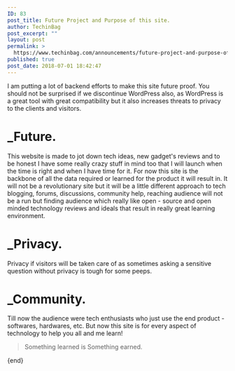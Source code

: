 ```yaml
---
ID: 83
post_title: Future Project and Purpose of this site.
author: TechinBag
post_excerpt: ""
layout: post
permalink: >
  https://www.techinbag.com/announcements/future-project-and-purpose-of-this-site/
published: true
post_date: 2018-07-01 18:42:47
---
```

I am putting a lot of backend efforts to make this site future proof. You should not be surprised if we discontinue WordPress also, as WordPress is a great tool with great compatibility but it also increases threats to privacy to the clients and visitors.


<h1>_Future.</h1>

This website is made to jot down tech ideas, new gadget's reviews and to be honest I have some really crazy stuff in mind too that I will launch when the time is right and when I have time for it. For now this site is the backbone of all the data required or learned for the product it will result in. It will not be a revolutionary site but it will be a little different approach to tech blogging, forums, discussions, community help, reaching audience will not be a run but finding audience which really like open - source and open minded technology reviews and ideals that result in really great learning environment.


<h1>_Privacy.</h1>

Privacy if visitors will be taken care of as sometimes asking a sensitive question without privacy is tough for some peeps.


<h1>_Community.</h1>

Till now the audience were tech enthusiasts who just use the end product - softwares, hardwares, etc. But now this site is for every aspect of technology to help you all and me learn!
<blockquote>Something learned is Something earned.</blockquote>


{end}